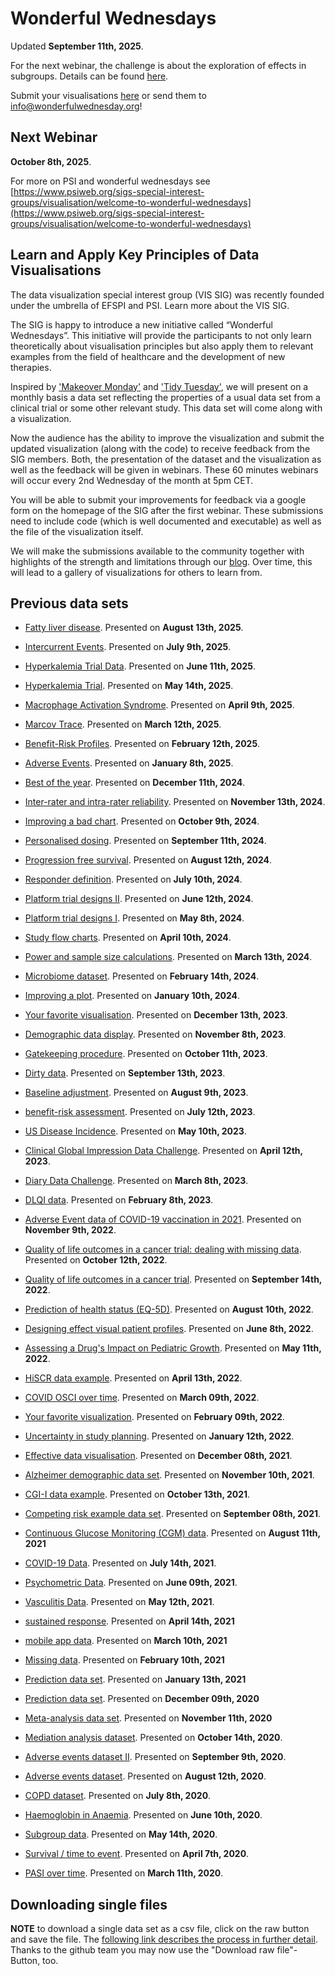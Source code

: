 # Wonderful Wednesdays

Updated **September 11th, 2025**. 

For the next webinar, the challenge is about the exploration of effects in subgroups. Details can be found [here](data/2025/2025-09-10).

Submit your visualisations [here](https://docs.google.com/forms/d/e/1FAIpQLSdNAaiuUAD89LAdQm5KNnLWs-MjqA4pzX2VHAwN7iqwoKpi-Q/viewform) or send them to <info@wonderfulwednesday.org>!

## Next Webinar

**October 8th, 2025**.

For more on PSI and wonderful wednesdays see [https://www.psiweb.org/sigs-special-interest-groups/visualisation/welcome-to-wonderful-wednesdays](https://www.psiweb.org/sigs-special-interest-groups/visualisation/welcome-to-wonderful-wednesdays)

## Learn and Apply Key Principles of Data Visualisations
The data visualization special interest group (VIS SIG) was recently founded under the umbrella of EFSPI and PSI. Learn more about the VIS SIG.

The SIG is happy to introduce a new initiative called “Wonderful Wednesdays”. This initiative will provide the participants to not only learn theoretically about visualisation principles but also apply them to relevant examples from the field of healthcare and the development of new therapies. 

Inspired by ['Makeover Monday'](https://www.makeovermonday.co.uk/) and ['Tidy Tuesday'](https://github.com/rfordatascience/tidytuesday), we will present on a monthly basis a data set reflecting the properties of a usual data set from a clinical trial or some other relevant study. This data set will come along with a visualization. 

Now the audience has the ability to improve the visualization and submit the updated visualization (along with the code) to receive feedback from the SIG members. Both, the presentation of the dataset and the visualization as well as the feedback will be given in webinars. These 60 minutes webinars will occur every 2nd Wednesday of the month at 5pm CET. 

You will be able to submit your improvements for feedback via a google form on the homepage of the SIG after the first webinar. These submissions need to include code (which is well documented and executable) as well as the file of the visualization itself.

We will make the submissions available to the community together with highlights of the strength and limitations through our [blog](https://vis-sig.github.io/blog/). Over time, this will lead to a gallery of visualizations for others to learn from.


## Previous data sets 

* [Fatty liver disease](data/2025/2025-08-13). Presented on **August 13th, 2025**.

* [Intercurrent Events](data/2025/2025-07-09). Presented on **July 9th, 2025**.

* [Hyperkalemia Trial Data](data/2025/2025-06-11). Presented on **June 11th, 2025**.

* [Hyperkalemia Trial](data/2025/2025-05-14). Presented on **May 14th, 2025**.

* [Macrophage Activation Syndrome](data/2025/2025-04-09). Presented on **April 9th, 2025**.

* [Marcov Trace](data/2025/2025-03-12). Presented on **March 12th, 2025**.

* [Benefit-Risk Profiles](data/2025/2025-02-12). Presented on **February 12th, 2025**.
 
* [Adverse Events](data/2025/2025-01-08). Presented on **January 8th, 2025**.

* [Best of the year](data/2024/2024-12-11). Presented on **December 11th, 2024**.

* [Inter-rater and intra-rater reliability](data/2024/2024-11-13). Presented on **November 13th, 2024**.

* [Improving a bad chart](data/2024/2024-10-09). Presented on **October 9th, 2024**.

* [Personalised dosing](data/2024/2024-09-11). Presented on **September 11th, 2024**.

* [Progression free survival](data/2024/2024-08-12). Presented on **August 12th, 2024**.

* [Responder definition](data/2024/2024-07-10). Presented on **July 10th, 2024**.

* [Platform trial designs II](data/2024/2024-06-12). Presented on **June 12th, 2024**.

* [Platform trial designs I](data/2024/2024-05-08). Presented on **May 8th, 2024**.

* [Study flow charts](data/2024/2024-04-10). Presented on **April 10th, 2024**.

* [Power and sample size calculations](data/2024/2024-03-13). Presented on **March 13th, 2024**.

* [Microbiome dataset](data/2024/2024-02-14). Presented on **February 14th, 2024**.

* [Improving a plot](data/2023/2024-01-10). Presented on **January 10th, 2024**.

* [Your favorite visualisation](data/2023/2023-12-13). Presented on **December 13th, 2023**.

* [Demographic data display](data/2023/2023-11-08). Presented on **November 8th, 2023**.

* [Gatekeeping procedure](data/2023/2023-10-11). Presented on **October 11th, 2023**.

* [Dirty data](data/2023/2023-09-13). Presented on **September 13th, 2023**.

* [Baseline adjustment](data/2023/2023-08-09). Presented on **August 9th, 2023**.

* [benefit-risk assessment](data/2023/2023-07-12). Presented on **July 12th, 2023**.

* [US Disease Incidence](data/2023/2023-05-10). Presented on **May 10th, 2023**.

* [Clinical Global Impression Data Challenge](data/2023/2023-04-12). Presented on **April 12th, 2023**.

* [Diary Data Challenge](data/2023/2023-02-08). Presented on **March 8th, 2023**.

* [DLQI data](data/2023/2023-02-08). Presented on **February 8th, 2023**.

* [Adverse Event data of COVID-19 vaccination in 2021](data/2022/2022-11-09). Presented on **November 9th, 2022**.

* [Quality of life outcomes in a cancer trial: dealing with missing data](data/2022/2022-10-12). Presented on **October 12th, 2022**.

* [Quality of life outcomes in a cancer trial](data/2022/2022-09-14). Presented on **September 14th, 2022**.

* [Prediction of health status (EQ-5D)](data/2022/2022-08-10). Presented on **August 10th, 2022**.

* [Designing effect visual patient profiles](data/2022/2022-06-08). Presented on **June 8th, 2022**.  

* [Assessing a Drug's Impact on Pediatric Growth](data/2022/2022-05-11). Presented on **May 11th, 2022**.

* [HiSCR data example](data/2022/2022-04-13). Presented on **April 13th, 2022**.

* [COVID OSCI over time](data/2022/2022-03-09). Presented on **March 09th, 2022**.

* [Your favorite visualization](data/2022/2022-02-09). Presented on **February 09th, 2022**.

* [Uncertainty in study planning](data/2022/2022-01-12). Presented on **January 12th, 2022**.

* [Effective data visualisation](data/2021/2021-12-08). Presented on **December 08th, 2021**.

* [Alzheimer demographic data set](data/2021/2021-11-10). Presented on **November 10th, 2021**.

* [CGI-I data example](data/2021/2021-10-13). Presented on **October 13th, 2021**.

* [Competing risk example data set](data/2021/2021-09-08). Presented on **September 08th, 2021**.

* [Continuous Glucose Monitoring (CGM) data](data/2021/2021-08-11). Presented on **August 11th, 2021**

* [COVID-19 Data](data/2021/2021-07-14). Presented on **July 14th, 2021**.

* [Psychometric Data](data/2021/2021-06-09). Presented on **June 09th, 2021**.

* [Vasculitis Data](data/2021/2021-05-12). Presented on **May 12th, 2021**.

* [sustained response](data/2021/2021-04-14). Presented on **April 14th, 2021**

* [mobile app data](data/2021/2021-03-10). Presented on **March 10th, 2021**

* [Missing data](data/2021/2021-02-10). Presented on **February 10th, 2021**

* [Prediction data set](data/2021/2021-01-13). Presented on **January 13th, 2021**

* [Prediction data set](data/2020/2020-12-09). Presented on **December 09th, 2020**

* [Meta-analysis data set](data/2020/2020-11-11). Presented on **November 11th, 2020**

* [Mediation analysis dataset](data/2020/2020-10-14).  Presented on **October 14th, 2020**.

* [Adverse events dataset II](data/2020/2020-09-09).  Presented on **September 9th, 2020**.

* [Adverse events dataset](data/2020/2020-08-12). Presented on **August 12th, 2020**.

* [COPD dataset](data/2020/2020-07-08). Presented on **July 8th, 2020**.  

* [Haemoglobin in Anaemia](data/2020/2020-06-10). Presented on **June 10th, 2020**. 

* [Subgroup data](data/2020/2020-05-13). Presented on **May 14th, 2020**. 

* [Survival / time to event](data/2020/2020-04-08). Presented on **April 7th, 2020**. 

* [PASI over time](data/2020/2020-03-11). Presented on **March 11th, 2020**. 

## Downloading single files

**NOTE** to download a single data set as a csv file, click on the raw button and save the file. The [following link describes the process in further detail](https://stackoverflow.com/questions/4604663/download-single-files-from-github).
Thanks to the github team you may now use the "Download raw file"-Button, too.
